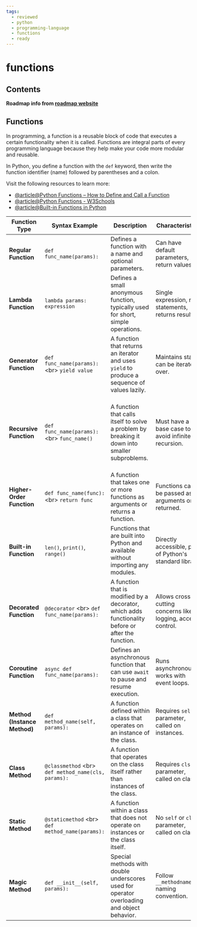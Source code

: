 ```yaml
---
tags:
  - reviewed
  - python
  - programming-language
  - functions
  - ready
---
```


# functions

## Contents

__Roadmap info from [roadmap website](https://roadmap.sh/python/python-basics/functions)__

## Functions

In programming, a function is a reusable block of code that executes a certain functionality when it is called. Functions are integral parts of every programming language because they help make your code more modular and reusable.

In Python, you define a function with the `def` keyword, then write the function identifier (name) followed by parentheses and a colon.

Visit the following resources to learn more:

- [@article@Python Functions – How to Define and Call a Function](https://www.freecodecamp.org/news/python-functions-define-and-call-a-function/)
- [@article@Python Functions - W3Schools](https://www.w3schools.com/python/python_functions.asp)
- [@article@Built-in Functions in Python](https://docs.python.org/3/library/functions.html)

| Function Type                   | Syntax Example                                   | Description                                                                                 | Characteristics                                   | Use Case                                           |
|---------------------------------|--------------------------------------------------|---------------------------------------------------------------------------------------------|---------------------------------------------------|----------------------------------------------------|
| __Regular Function__            | `def func_name(params):`                         | Defines a function with a name and optional parameters.                                     | Can have default parameters, return values.       | General-purpose functions.                         |
| __Lambda Function__             | `lambda params: expression`                      | Defines a small anonymous function, typically used for short, simple operations.            | Single expression, no statements, returns result. | Quick, inline operations, often in `map`, `filter`.|
| __Generator Function__          | `def func_name(params):` <br\> `yield value`      | A function that returns an iterator and uses `yield` to produce a sequence of values lazily.| Maintains state, can be iterated over.            | Generating large sequences without storing them in memory. |
| __Recursive Function__          | `def func_name(params):` <br\> `func_name()`      | A function that calls itself to solve a problem by breaking it down into smaller subproblems.| Must have a base case to avoid infinite recursion.| Tasks like traversing data structures, solving problems that can be broken down into similar subproblems. |
| __Higher-Order Function__       | `def func_name(func):` <br\> `return func`        | A function that takes one or more functions as arguments or returns a function.             | Functions can be passed as arguments or returned. | Functional programming, callbacks, decorators.     |
| __Built-in Function__           | `len()`, `print()`, `range()`                    | Functions that are built into Python and available without importing any modules.            | Directly accessible, part of Python's standard library. | Common tasks like printing, measuring length, iterating. |
| __Decorated Function__          | `@decorator` <br\> `def func_name(params):`       | A function that is modified by a decorator, which adds functionality before or after the function. | Allows cross-cutting concerns like logging, access control. | Enhancing or modifying the behavior of functions.  |
| __Coroutine Function__          | `async def func_name(params):`                   | Defines an asynchronous function that can use `await` to pause and resume execution.        | Runs asynchronously, works with event loops.      | Concurrency, non-blocking I/O operations.          |
| __Method (Instance Method)__    | `def method_name(self, params):`                 | A function defined within a class that operates on an instance of the class.                | Requires `self` parameter, called on instances.   | Operating on data within an object, instance-specific behavior. |
| __Class Method__                | `@classmethod` <br\> `def method_name(cls, params):` | A function that operates on the class itself rather than instances of the class.           | Requires `cls` parameter, called on class.        | Factory methods, methods that affect the class as a whole. |
| __Static Method__               | `@staticmethod` <br\> `def method_name(params):`  | A function within a class that does not operate on instances or the class itself.           | No `self` or `cls` parameter, called on class.    | Utility functions related to a class but not dependent on instance or class data. |
| __Magic Method__                | `def __init__(self, params):`                    | Special methods with double underscores used for operator overloading and object behavior.  | Follow `__methodname__` naming convention.        | Overloading operators, defining object behavior (e.g., `__str__`, `__add__`). |

